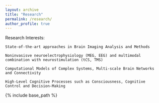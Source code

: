 ```yaml
---
layout: archive
title: "Research"
permalink: /research/
author_profile: true
---
```


Research Interests:

    State-of-the-art approaches in Brain Imaging Analysis and Methods

    Noninvasisve neuroelectrophysiology (MEG, EEG) and multimodal combination with neurostimulation (tCS, TMS)

    Computational Models of Complex Systems, Multi-scale Brain Networks and Connectivity

    High-Level Cognitive Processes such as Consciousness, Cognitive Control and Decision-Making

{% include base_path %}
